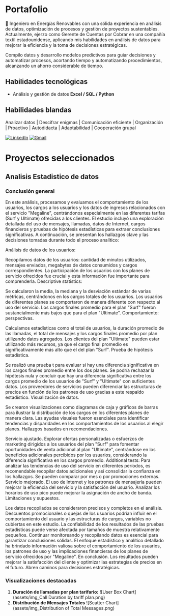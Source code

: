 # Portafolio

🌱 Ingeniero en Energías Renovables con una sólida experiencia en análisis de datos, optimización de procesos y gestión de proyectos sustentables. Actualmente, ejerzo como Gerente de Cuentas por Cobrar en una compañía textil estadounidense, aplicando mis habilidades en análisis de datos para mejorar la eficiencia y la toma de decisiones estratégicas.

Compilo datos y desarrollo modelos predictivos para guiar decisiones y automatizar procesos, acortando tiempo y automatizando procedimientos, alcanzando un ahorro considerable de tiempo.

## Habilidades tecnológicas
- Análisis y gestión de datos **Excel / SQL / Python**

## Habilidades blandas

Analizar datos | Descifrar enigmas | Comunicación eficiente | Organización | Proactivo | Autodidacta | Adaptabilidad | Cooperación grupal


[![LinkedIn](https://img.shields.io/badge/linkedin-%23295F98.svg?style=for-the-badge&logo=linkedin&logoColor=white)](https://www.linkedin.com/in/ana-sosa-lv/)
[![Gmail](https://img.shields.io/badge/Gmail-295F98?style=for-the-badge&logo=gmail&logoColor=white)](mailto:sosavargasana@gmail.com)



# Proyectos seleccionados

## Analisis Estadistico de datos
### Conclusión general

En este análisis, procesamos y evaluamos el comportamiento de los usuarios, los cargos a los usuarios y los datos de ingresos relacionados con el servicio "Megaline", centrándonos especialmente en las diferentes tarifas (Surf y Ultimate) ofrecidas a los clientes. El estudio incluyó una exploración detallada del uso de mensajes, llamadas, datos de Internet, cargos financieros y pruebas de hipótesis estadísticas para extraer conclusiones significativas. A continuación, se presentan los hallazgos clave y las decisiones tomadas durante todo el proceso analítico:

Análisis de datos de los usuarios:

Recopilamos datos de los usuarios: cantidad de minutos utilizados, mensajes enviados, megabytes de datos consumidos y cargos correspondientes.  La participación de los usuarios con los planes de servicio ofrecidos fue crucial y esta información fue importante para comprenderla.
 Descriptive statistics:

 Se calcularon la media, la mediana y la desviación estándar de varias métricas, centrándonos en los cargos totales de los usuarios.  Los usuarios de diferentes planes se comportaron de manera diferente con respecto al uso del servicio. Los cargos finales promedio para el plan "Surf" fueron sustancialmente más bajos que para el plan "Ultimate".
 Comportamiento: perspectivas.

 Calculamos estadísticas como el total de usuarios, la duración promedio de las llamadas, el total de mensajes y los cargos finales promedio por plan utilizando datos agregados.  Los clientes del plan "Ultimate" pueden estar utilizando más recursos, ya que el cargo final promedio es significativamente más alto que el del plan "Surf".
 Prueba de hipótesis estadística.

 Se realizó una prueba t para evaluar si hay una diferencia significativa en los cargos finales promedio entre los dos planes.  Se podría rechazar la hipótesis nula y concluir que hay una diferencia significativa entre los cargos promedio de los usuarios de "Surf" y "Ultimate" con suficientes datos.  Los proveedores de servicios pueden diferenciar las estructuras de precios en función de los patrones de uso gracias a este respaldo estadístico.
 Visualización de datos.

 Se crearon visualizaciones como diagramas de caja y gráficos de barras para ilustrar la distribución de los cargos en los diferentes planes de manera clara.  Las ayudas visuales fueron esenciales para identificar tendencias y disparidades en los comportamientos de los usuarios al elegir planes.
 Hallazgos basados en recomendaciones.

 Servicio ajustado.  Explorar ofertas personalizadas o esfuerzos de marketing dirigidos a los usuarios del plan "Surf" para fomentar oportunidades de venta adicional al plan "Ultimate", centrándose en los beneficios adicionales percibidos por los usuarios, considerando la diferencia significativa en los cargos promedio.
 Additional tests:  Para analizar las tendencias de uso del servicio en diferentes períodos, es recomendable recopilar datos adicionales y así consolidar la confianza en los hallazgos. Se pueden comparar por mes o por promociones externas.
 Servicio mejorado.  El uso de Internet y los patrones de mensajería pueden mejorar la eficiencia del servicio y la satisfacción del usuario.  Analizar los horarios de uso pico puede mejorar la asignación de ancho de banda.
 Limitaciones y supuestos.

 Los datos recopilados se consideraron precisos y completos en el análisis.  Descuentos promocionales o quejas de los usuarios podrían influir en el comportamiento del usuario y las estructuras de cargos, variables no cubiertas en este estudio.
 La confiabilidad de los resultados de las pruebas estadísticas puede verse afectada por tamaños de muestra relativamente pequeños.  Continuar monitoreando y recopilando datos es esencial para garantizar conclusiones sólidas.
 El enfoque estadístico y analítico detallado ha brindado información valiosa sobre el comportamiento de los usuarios, los patrones de uso y las implicaciones financieras de los planes de servicio ofrecidos por "Megaline". En conclusión.  Los resultados pueden mejorar la satisfacción del cliente y optimizar las estrategias de precios en el futuro. Abren caminos para decisiones estratégicas.

### Visualizaciones destacadas
1. **Duración de llamadas por plan tarifario:** 
![User Box Chart](assets/img_Call Duration by tariff plan.png)
2. **Distribución de Mensajes Totales** 
![Scatter Chart](assets/img_Distribution of Total Messages.png)

